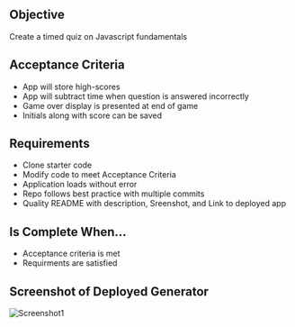 ## Objective
Create a timed quiz on Javascript fundamentals 

## Acceptance Criteria

* App will store high-scores
* App will subtract time when question is answered incorrectly
* Game over display is presented at end of game
* Initials along with score can be saved

## Requirements
* Clone starter code
* Modify code to meet Acceptance Criteria
* Application loads without error
* Repo follows best practice with multiple commits
* Quality README with description, Sreenshot, and Link to deployed app

## Is Complete When...
* Acceptance criteria is met 
* Requirments are satisfied

## Screenshot of Deployed Generator
![Screenshot1]()

